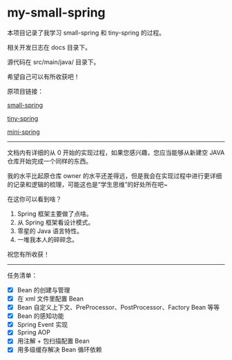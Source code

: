 # my-small-spring

本项目记录了我学习 small-spring 和 tiny-spring 的过程。

相关开发日志在 docs 目录下。

源代码在 src/main/java/ 目录下。

希望自己可以有所收获吧！

原项目链接：

[small-spring](https://github.com/fuzhengwei/small-spring)

[tiny-spring](https://github.com/code4craft/tiny-spring)

[mini-spring](https://github.com/DerekYRC/mini-spring?tab=readme-ov-file)

---

文档内有详细的从 0 开始的实现过程，如果您感兴趣，您应当能够从新建空 JAVA 仓库开始完成一个同样的东西。

我的水平比起原仓库 owner 的水平还差得远，但是我会在实现过程中进行更详细的记录和逻辑的梳理，可能这也是“学生思维”的好处所在吧~

在这你可以看到啥？

1. Spring 框架主要做了点啥。
2. 从 Spring 框架看设计模式。
3. 零星的 Java 语言特性。
4. 一堆我本人的碎碎念。 

祝您有所收获！

---

任务清单：

- [x] Bean 的创建与管理
- [x] 在 xml 文件里配置 Bean
- [x] Bean 自定义上下文、PreProcessor、PostProcessor、Factory Bean 等等
- [x] Bean 的感知功能
- [x] Spring Event 实现
- [x] Spring AOP
- [x] 用注解 + 包扫描配置 Bean
- [x] 用多级缓存解决 Bean 循环依赖
